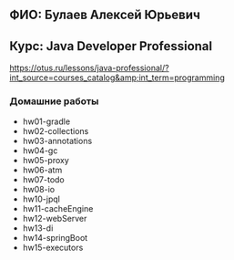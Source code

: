 ## ФИО: Булаев Алексей Юрьевич
## Курс: Java Developer Professional
https://otus.ru/lessons/java-professional/?int_source=courses_catalog&amp;int_term=programming

### Домашние работы
* hw01-gradle
* hw02-collections
* hw03-annotations
* hw04-gc
* hw05-proxy
* hw06-atm
* hw07-todo
* hw08-io
* hw10-jpql
* hw11-cacheEngine
* hw12-webServer
* hw13-di
* hw14-springBoot
* hw15-executors
